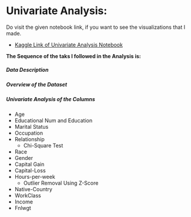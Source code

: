 # Univariate Analysis:
Do visit the given notebook link, if you want to see the visualizations that I made.
 - [Kaggle Link of Univariate Analysis Notebook](https://www.kaggle.com/gauravkumar008/univariate-analysis-with-plotly)

**The Sequence of the taks I followed in the Analysis is:**

##### Data Description
##### Overview of the Dataset
##### Univariate Analysis of the Columns
 - Age
 - Educational Num and Education
 - Marital Status
 - Occupation
 - Relationship
   - Chi-Square Test
 - Race 
 - Gender
 - Capital Gain
 - Capital-Loss
 - Hours-per-week
   - Outlier Removal Using Z-Score
 - Native-Country
 - WorkClass
 - Income
 - Fnlwgt

